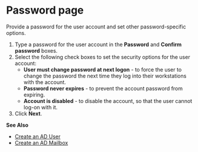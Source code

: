 # Password page

Provide a password for the user account and set other password-specific options.

1. Type a password for the user account in the **Password** and **Confirm password** boxes.
2. Select the following check boxes to set the security options for the user account:
   - **User must change password at next logon** - to force the user to change the password the
     next time they log into their workstations with the account.
   - **Password never expires** - to prevent the account password from expiring.
   - **Account is disabled** - to disable the account, so that the user cannot log-on with it.
3. Click **Next**.

**See Also**

- [Create an AD User](/docs/directorymanager/11.0/directorymanager/portal/user/create/activedirectory/user.md)
- [Create an AD Mailbox](/docs/directorymanager/11.0/directorymanager/portal/user/create/activedirectory/mailbox/mailbox.md)
